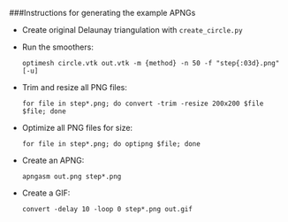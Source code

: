 ###Instructions for generating the example APNGs

* Create original Delaunay triangulation with `create_circle.py`

* Run the smoothers:
  ```
  optimesh circle.vtk out.vtk -m {method} -n 50 -f "step{:03d}.png" [-u]
  ```

* Trim and resize all PNG files:
  ```
  for file in step*.png; do convert -trim -resize 200x200 $file $file; done
  ```

* Optimize all PNG files for size:
  ```
  for file in step*.png; do optipng $file; done
  ```

* Create an APNG:
  ```
  apngasm out.png step*.png
  ```

* Create a GIF:
  ```
  convert -delay 10 -loop 0 step*.png out.gif
  ```
